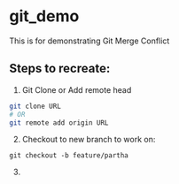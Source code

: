 # git_demo
This is for demonstrating Git Merge Conflict 

## Steps to  recreate:
1. Git Clone or Add remote head

```sh
git clone URL
# OR
git remote add origin URL
```

2. Checkout to new branch to work on:
```
git checkout -b feature/partha
```

3. 